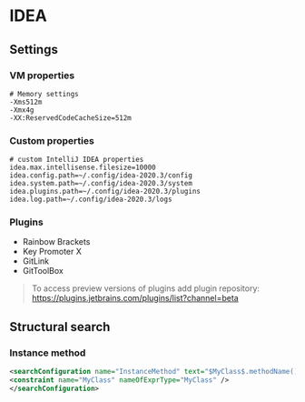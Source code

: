 # IDEA

## Settings

### VM properties

```properties
# Memory settings
-Xms512m
-Xmx4g
-XX:ReservedCodeCacheSize=512m
```

### Custom properties

```properties
# custom IntelliJ IDEA properties
idea.max.intellisense.filesize=10000
idea.config.path=~/.config/idea-2020.3/config
idea.system.path=~/.config/idea-2020.3/system
idea.plugins.path=~/.config/idea-2020.3/plugins
idea.log.path=~/.config/idea-2020.3/logs
```

### Plugins

* Rainbow Brackets
* Key Promoter X
* GitLink
* GitToolBox

> To access preview versions of plugins add plugin repository:
> https://plugins.jetbrains.com/plugins/list?channel=beta

## Structural search

### Instance method

```xml
<searchConfiguration name="InstanceMethod" text="$MyClass$.methodName()" type="JAVA">
<constraint name="MyClass" nameOfExprType="MyClass" />
</searchConfiguration>
```
